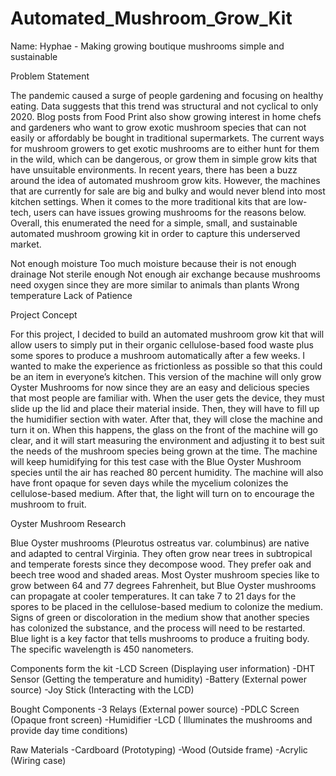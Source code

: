 # Automated_Mushroom_Grow_Kit

Name: Hyphae - Making growing boutique mushrooms simple and sustainable

Problem Statement

The pandemic caused a surge of people gardening and focusing on healthy eating. Data suggests that this trend was structural and not cyclical to only 2020. Blog posts from Food Print also show growing interest in home chefs and gardeners who want to grow exotic mushroom species that can not easily or affordably be bought in traditional supermarkets. The current ways for mushroom growers to get exotic mushrooms are to either hunt for them in the wild, which can be dangerous, or grow them in simple grow kits that have unsuitable environments.
 In recent years, there has been a buzz around the idea of automated mushroom grow kits. However, the machines that are currently for sale are big and bulky and would never blend into most kitchen settings. When it comes to the more traditional kits that are low-tech, users can have issues growing mushrooms for the reasons below. Overall, this enumerated the need for a simple, small, and sustainable automated mushroom growing kit in order to capture this underserved market.

Not enough moisture 
Too much moisture because their is not enough drainage 
Not sterile enough
Not enough air exchange because mushrooms need oxygen since they are more similar to animals than plants 
Wrong temperature 
Lack of Patience 

Project Concept

For this project, I decided to build an automated mushroom grow kit that will allow users to simply put in their organic cellulose-based food waste plus some spores to produce a mushroom automatically after a few weeks. I wanted to make the experience as frictionless as possible so that this could be an item in everyone’s kitchen. This version of the machine will only grow Oyster Mushrooms for now since they are an easy and delicious species that most people are familiar with. When the user gets the device, they must slide up the lid and place their material inside. Then, they will have to fill up the humidifier section with water. After that, they will close the machine and turn it on. When this happens, the glass on the front of the machine will go clear, and it will start measuring the environment and adjusting it to best suit the needs of the mushroom species being grown at the time. The machine will keep humidifying for this test case with the Blue Oyster Mushroom species until the air has reached 80 percent humidity. The machine will also have front opaque for seven days while the mycelium colonizes the cellulose-based medium. After that, the light will turn on to encourage the mushroom to fruit. 

Oyster Mushroom Research

Blue Oyster mushrooms (Pleurotus ostreatus var. columbinus) are native and adapted to central Virginia. They often grow near trees in subtropical and temperate forests since they decompose wood. They prefer oak and beech tree wood and shaded areas. Most Oyster mushroom species like to grow between 64 and 77 degrees Fahrenheit, but Blue Oyster mushrooms can propagate at cooler temperatures. It can take 7 to 21 days for the spores to be placed in the cellulose-based medium to colonize the medium. Signs of green or discoloration in the medium show that another species has colonized the substance, and the process will need to be restarted. Blue light is a key factor that tells mushrooms to produce a fruiting body. The specific wavelength is 450 nanometers.

Components form the kit
-LCD Screen (Displaying user information)
-DHT Sensor (Getting the temperature and humidity)
-Battery (External power source)
-Joy Stick (Interacting with the LCD)

Bought Components
-3 Relays (External power source)
-PDLC Screen (Opaque front screen)
-Humidifier
-LCD (	Illuminates the mushrooms and provide day time conditions)

Raw Materials
-Cardboard  (Prototyping)
-Wood (Outside frame)
-Acrylic (Wiring case)

